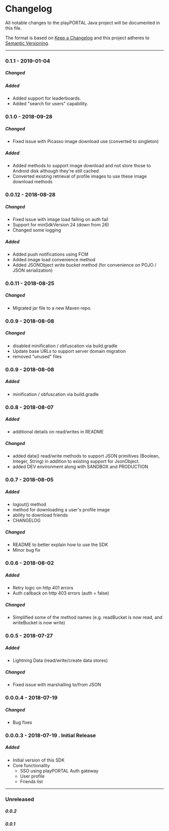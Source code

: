 # Changelog
All notable changes to the playPORTAL Java project will be documented in this file.

The format is based on [Keep a Changelog](http://keepachangelog.com/en/1.0.0/)
and this project adheres to [Semantic Versioning](http://semver.org/spec/v2.0.0.html).

----
### 0.1.1 - 2019-01-04
##### Changed
##### Added
- Added support for leaderboards.
- Added "search for users" capability.

### 0.1.0 - 2018-09-28
##### Changed
- Fixed issue with Picasso image download use (converted to singleton)
##### Added
- Added methods to support image download and not store those to Android disk although they're still cached
- Converted existing retrieval of profile images to use these image download methods

### 0.0.12 - 2018-08-28
##### Changed
- Fixed issue with image load failing on auth fail
- Support for minSdkVersion 24 (down from 26)
- Changed some logging

##### Added
- Added push notifications using FCM
- Added image load convenience method
- Added JSONObject write bucket method (for convenience on POJO / JSON serialization) 

### 0.0.11 - 2018-08-25
##### Changed
- Migrated jar file to a new Maven repo.

### 0.0.9 - 2018-08-08
##### Changed
- disabled minification / obfuscation via build.gradle
- Update base URLs to support server domain migration
- removed "unused" files

### 0.0.9 - 2018-08-08
##### Added
- minification / obfuscation via build.gradle

### 0.0.8 - 2018-08-07
##### Added
- additional details on read/writes in README

##### Changed
- added data() read/write methods to support JSON primitives (Boolean, Integer, String) in addition to existing support for JsonObject.
- added DEV environment along with SANDBOX and PRODUCTION

### 0.0.7 - 2018-08-05
##### Added
- logout() method
- method for downloading a user's profile image
- ability to download friends
- CHANGELOG
##### Changed
- README to better explain how to use the SDK
- Minor bug fix

### 0.0.6 - 2018-08-02
##### Added
- Retry logic on http 401 errors
- Auth callback on http 403 errors (auth = false)

##### Changed
- Simplified some of the method names (e.g. readBucket is now read, and writeBucket is now write)


### 0.0.5 - 2018-07-27
##### Added
- Lightning Data (read/write/create data stores)

##### Changed
- Fixed issue with marshalling to/from JSON


### 0.0.0.4 - 2018-07-19
##### Changed
- Bug fixes

### 0.0.0.3 - 2018-07-19 . Initial Release
##### Added
- Initial version of this SDK
- Core functionality
  - SSO using playPORTAL Auth gateway
  - User profile 
  - Friends list

----

### Unreleased
##### 0.0.2
##### 0.0.1
